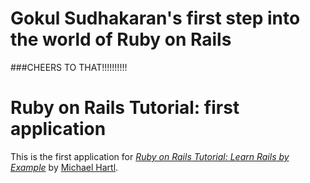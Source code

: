 # Gokul Sudhakaran's first step into the world of Ruby on Rails

###CHEERS TO THAT!!!!!!!!!!

# Ruby on Rails Tutorial: first application
This is the first application for
[*Ruby on Rails Tutorial: Learn Rails by Example*](http://railstutorial.org/)
by [Michael Hartl](http://michaelhartl.com/).



